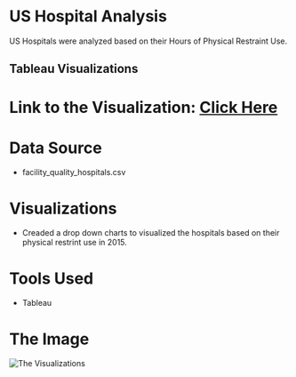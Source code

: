# US Hospital Analysis

US Hospitals were analyzed based on their Hours of Physical Restraint Use. 

## Tableau Visualizations

# Link to the Visualization: [Click Here](https://public.tableau.com/views/hospital-restraint-use/Dashboard1?:embed=y&:display_count=yes&publish=yes)

# Data Source 
* facility_quality_hospitals.csv

# Visualizations 

* Creaded a drop down charts to visualized the hospitals based on their physical restrint use in 2015. 

# Tools Used 
* Tableau 

# The Image 

![The Visualizations](https://github.com/mrbalikci/endangered-languages/blob/master/languages.gif)